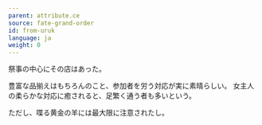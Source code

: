 ```yaml
---
parent: attribute.ce
source: fate-grand-order
id: from-uruk
language: ja
weight: 0
---
```


祭事の中心にその店はあった。

豊富な品揃えはもちろんのこと、参加者を労う対応が実に素晴らしい。
女主人の柔らかな対応に癒されると、足繁く通う者も多いという。

ただし、喋る黄金の羊には最大限に注意されたし。
